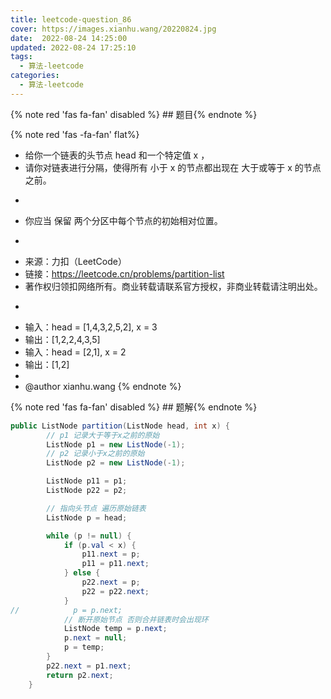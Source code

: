 ```yaml
---
title: leetcode-question_86
cover: https://images.xianhu.wang/20220824.jpg
date:  2022-08-24 14:25:00
updated: 2022-08-24 17:25:10
tags:
  - 算法-leetcode
categories:
  - 算法-leetcode
---
```


{% note red 'fas fa-fan' disabled %} ## 题目{% endnote %}

{% note red  'fas -fa-fan' flat%} 
 * 给你一个链表的头节点 head 和一个特定值 x ，
 * 请你对链表进行分隔，使得所有 小于 x 的节点都出现在 大于或等于 x 的节点之前。
 * <p>
 * 你应当 保留 两个分区中每个节点的初始相对位置。
 * <p>
 * 来源：力扣（LeetCode）
 * 链接：https://leetcode.cn/problems/partition-list
 * 著作权归领扣网络所有。商业转载请联系官方授权，非商业转载请注明出处。
 * <p>
 * 输入：head = [1,4,3,2,5,2], x = 3
 * 输出：[1,2,2,4,3,5]
 * 输入：head = [2,1], x = 2
 * 输出：[1,2]
 *
 * @author xianhu.wang
{% endnote %}

{% note red 'fas fa-fan' disabled %} ## 题解{% endnote %}

```java
public ListNode partition(ListNode head, int x) {
        // p1 记录大于等于x之前的原始
        ListNode p1 = new ListNode(-1);
        // p2 记录小于x之前的原始
        ListNode p2 = new ListNode(-1);

        ListNode p11 = p1;
        ListNode p22 = p2;

        // 指向头节点 遍历原始链表
        ListNode p = head;

        while (p != null) {
            if (p.val < x) {
                p11.next = p;
                p11 = p11.next;
            } else {
                p22.next = p;
                p22 = p22.next;
            }
//            p = p.next;
            // 断开原始节点 否则合并链表时会出现环
            ListNode temp = p.next;
            p.next = null;
            p = temp;
        }
        p22.next = p1.next;
        return p2.next;
    }
```
